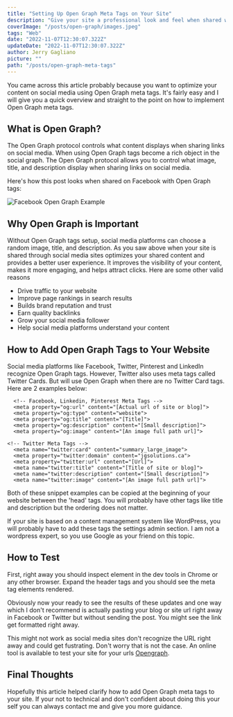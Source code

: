 ```yaml
---
title: "Setting Up Open Graph Meta Tags on Your Site"
description: "Give your site a professional look and feel when shared within social media sites."
coverImage: "/posts/open-graph/images.jpeg"
tags: "Web"
date: "2022-11-07T12:30:07.322Z"
updateDate: "2022-11-07T12:30:07.322Z"
author: Jerry Gagliano
picture: ""
path: "/posts/open-graph-meta-tags"
---
```


You came across this article probably because you want to optimize your content on social media using Open Graph meta tags. It's fairly easy and I will give you a quick overview and straight to the point on how to implement Open Graph meta tags.

## What is Open Graph?

The Open Graph protocol controls what content displays when sharing links on social media. When using Open Graph tags become a rich object in the social graph. The Open Graph protocol allows you to control what image, title, and description display when sharing links on social media.

Here's how this post looks when shared on Facebook with Open Graph tags:

![Facebook Open Graph Example](/posts/open-graph/open-graph-example.png)

## Why Open Graph is Important

Without Open Graph tags setup, social media platforms can choose a random image, title, and description. As you saw above when your site is shared through social media sites optimizes your shared content and provides a better user experience. It improves the visibility of your content, makes it more engaging, and helps attract clicks. Here are some other valid reasons

- Drive traffic to your website
- Improve page rankings in search results
- Builds brand reputation and trust
- Earn quality backlinks
- Grow your social media follower
- Help social media platforms understand your content

## How to Add Open Graph Tags to Your Website

Social media platforms like Facebook, Twitter, Pinterest and LinkedIn recognize Open Graph tags. However, Twitter also uses meta tags called Twitter Cards. But will use Open Graph when there are no Twitter Card tags. Here are 2 examples below:

```
  <!-- Facebook, Linkedin, Pinterest Meta Tags -->
  <meta property="og:url" content="[Actual url of site or blog]">
  <meta property="og:type" content="website">
  <meta property="og:title" content="[Title]">
  <meta property="og:description" content="[Small description]">
  <meta property="og:image" content="[An image full path url]">

```

```
<!-- Twitter Meta Tags -->
  <meta name="twitter:card" content="summary_large_image">
  <meta property="twitter:domain" content="jgsolutions.ca">
  <meta property="twitter:url" content="[Url]">
  <meta name="twitter:title" content="[Title of site or blog]">
  <meta name="twitter:description" content="[Small description]">
  <meta name="twitter:image" content="[An image full path url]">

```

Both of these snippet examples can be copied at the beginning of your website between the 'head' tags. You will probably have other tags like title and description but the ordering does not matter. 

If your site is based on a content management system like WordPress, you will probably have to add these tags the settings admin section. I am not a wordpress expert, so you use Google as your friend on this topic.

## How to Test

First, right away you should inspect element in the dev tools in Chrome or any other browser. Expand the header tags and you should see the meta tag elements rendered.

Obviously now your ready to see the results of these updates and one way which I don't recommend is actually pasting your blog or site url right away in Facebook or Twitter but without sending the post. You might see the link get formatted right away.

This might not work as social media sites don't recognize the URL right away and could get fustrating. Don't worry that is not the case. An online tool is available to test your site for your urls [Opengraph](https://www.opengraph.xyz/).

## Final Thoughts

Hopefully this article helped clarify how to add Open Graph meta tags to your site. If your not to technical and don't confident about doing this your self you can always contact me and give you more guidance.
